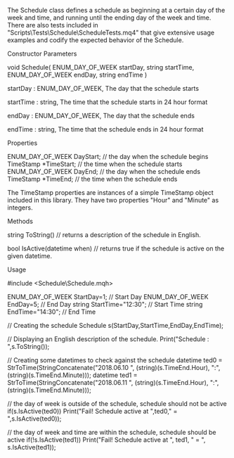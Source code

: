 The Schedule class defines a schedule as beginning at a certain day of the week and time, and running until the ending day of the week and time. There are also tests included in "Scripts\Tests\Schedule\ScheduleTests.mq4" that give extensive usage examples and codify the expected behavior of the Schedule.

Constructor Parameters

void Schedule(
    ENUM_DAY_OF_WEEK startDay,
    string startTime,
    ENUM_DAY_OF_WEEK endDay,
    string endTime
)

startDay : ENUM_DAY_OF_WEEK, The day that the schedule starts

startTime : string, The time that the schedule starts in 24 hour format

endDay : ENUM_DAY_OF_WEEK, The day that the schedule ends

endTime : string, The time that the schedule ends in 24 hour format

Properties

ENUM_DAY_OF_WEEK  DayStart;    // the day when the schedule begins
TimeStamp        *TimeStart;   // the time when the schedule starts
ENUM_DAY_OF_WEEK  DayEnd;      // the day when the schedule ends
TimeStamp        *TimeEnd;     // the time when the schedule ends

The TimeStamp properties are instances of a simple TimeStamp object included in this library. They have two properties "Hour" and "Minute" as integers.

Methods

string ToString() // returns a description of the schedule in English.

bool IsActive(datetime when) // returns true if the schedule is active on the given datetime.

Usage

#include <Schedule\Schedule.mqh>

ENUM_DAY_OF_WEEK StartDay=1; // Start Day
ENUM_DAY_OF_WEEK EndDay=5;   // End Day
string   StartTime="12:30";  // Start Time
string   EndTime="14:30";    // End Time

// Creating the schedule
Schedule s(StartDay,StartTime,EndDay,EndTime);

// Displaying an English description of the schedule.
Print("Schedule : ",s.ToString());

// Creating some datetimes to check against the schedule
datetime ted0 = StrToTime(StringConcatenate("2018.06.10 ", (string)(s.TimeEnd.Hour), ":", (string)(s.TimeEnd.Minute)));
datetime ted1 = StrToTime(StringConcatenate("2018.06.11 ", (string)(s.TimeEnd.Hour), ":", (string)(s.TimeEnd.Minute)));

// the day of week is outside of the schedule, schedule should not be active
if(s.IsActive(ted0)) Print("Fail! Schedule active at ",ted0," = ",s.IsActive(ted0));

// the day of week and time are within the schedule, schedule should be active
if(!s.IsActive(ted1)) Print("Fail! Schedule active at ", ted1, " = ", s.IsActive(ted1));
